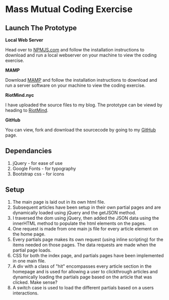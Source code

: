 # Mass Mutual Coding Exercise

## Launch The Prototype
**Local Web Server**

Head over to [NPMJS.com](https://www.npmjs.com/package/local-web-server) and follow the installation instructions to download and run a local webserver on your machine to view the coding exercise.

**MAMP**

Download [MAMP](https://www.mamp.info/en/) and follow the installation instructions to download and run a server software on your machine to view the coding exercise.

**RiotMind.nyc**

I have uploaded the source files to my blog. The prototype can be viewd by heading to [RiotMind](http://www.riotmind.nyc/MassMutual/index.html).

**GitHub**

You can view, fork and download the sourcecode by going to my [GitHub](https://github.com/AdrianSane/Mass-Mutual---Coding-Exercise) page.

## Dependancies
1. jQuery - for ease of use
2. Google Fonts - for typography
3. Bootstrap css - for icons

## Setup
1. The main page is laid out in its own html file.
2. Subsequent articles have been setup in their own partial pages and are dynamically loaded using jQuery and the getJSON method.
3. I traversed the dom using jQuery, then added the JSON data using the innerHTML method to populate the html elements on the pages.
4. One request is made from one main js file for every article element on the home page.
5. Every partials page makes its own request (using inline scripting) for the items needed on those pages. The data requests are made when the partial page loads.
6. CSS for both the index page, and partials pages have been implemented in one main file.
7. A div with a class of "hit" encompasses every article section in the homepage and is used for allowing a user to clickthrough articles and dynamically loading the partials page based on the article that was clicked. Make sense?
8. A switch case is used to load the different partials based on a users interactions.

